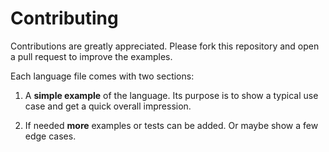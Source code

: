 # Contributing

Contributions are greatly appreciated. Please fork this repository and open a pull request to improve the examples.

Each language file comes with two sections:

1. A __simple example__ of the language. Its purpose is to show a typical use case and get a quick overall impression.

2. If needed __more__ examples or tests can be added. Or maybe show a few edge cases.
